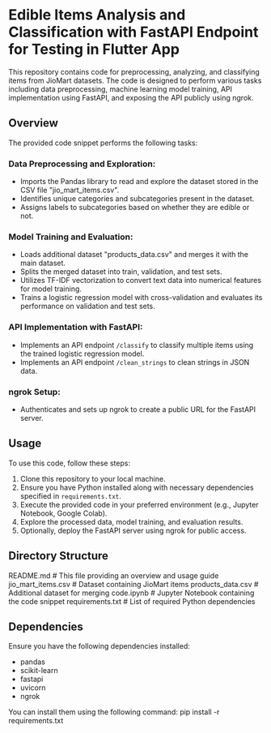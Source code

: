 # Edible Items Analysis and Classification with FastAPI Endpoint for Testing in Flutter App

This repository contains code for preprocessing, analyzing, and classifying items from JioMart datasets. The code is designed to perform various tasks including data preprocessing, machine learning model training, API implementation using FastAPI, and exposing the API publicly using ngrok.

## Overview

The provided code snippet performs the following tasks:

### Data Preprocessing and Exploration:
- Imports the Pandas library to read and explore the dataset stored in the CSV file "jio_mart_items.csv".
- Identifies unique categories and subcategories present in the dataset.
- Assigns labels to subcategories based on whether they are edible or not.

### Model Training and Evaluation:
- Loads additional dataset "products_data.csv" and merges it with the main dataset.
- Splits the merged dataset into train, validation, and test sets.
- Utilizes TF-IDF vectorization to convert text data into numerical features for model training.
- Trains a logistic regression model with cross-validation and evaluates its performance on validation and test sets.

### API Implementation with FastAPI:
- Implements an API endpoint `/classify` to classify multiple items using the trained logistic regression model.
- Implements an API endpoint `/clean_strings` to clean strings in JSON data.

### ngrok Setup:
- Authenticates and sets up ngrok to create a public URL for the FastAPI server.

## Usage

To use this code, follow these steps:

1. Clone this repository to your local machine.
2. Ensure you have Python installed along with necessary dependencies specified in `requirements.txt`.
3. Execute the provided code in your preferred environment (e.g., Jupyter Notebook, Google Colab).
4. Explore the processed data, model training, and evaluation results.
5. Optionally, deploy the FastAPI server using ngrok for public access.

## Directory Structure

README.md # This file providing an overview and usage guide
jio_mart_items.csv # Dataset containing JioMart items
products_data.csv # Additional dataset for merging
code.ipynb # Jupyter Notebook containing the code snippet
requirements.txt # List of required Python dependencies

## Dependencies

Ensure you have the following dependencies installed:

- pandas
- scikit-learn
- fastapi
- uvicorn
- ngrok

You can install them using the following command:
pip install -r requirements.txt


